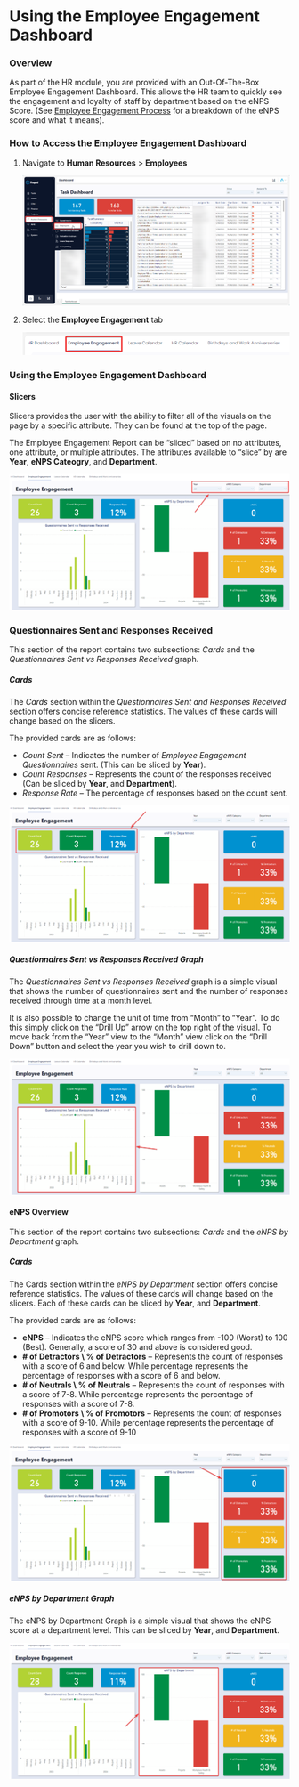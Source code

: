 # Using the Employee Engagement Dashboard

### Overview

As part of the HR module, you are provided with an Out-Of-The-Box Employee Engagement Dashboard. This allows the HR team to quickly see the engagement and loyalty of staff by department based on the eNPS Score. (See [Employee Engagement Process](/docs/Rapid/2-Rapid%20Standard/6-Human%20Resources/Employees/employee-engagement-process/employee-engagement-process.md) for a breakdown of the eNPS score and what it means).

### How to Access the Employee Engagement Dashboard

1. Navigate to **Human Resources** &gt; **Employees**  

    ![Sidebar menu location of employees dashboard](<Sidebar menu location of employees dashboard.png>)

2. Select the **Employee Engagement** tab  

    ![Tab navigation to employee engagement report](<Employee engagement tab location.png>)

### Using the Employee Engagement Dashboard

#### Slicers

Slicers provides the user with the ability to filter all of the visuals on the page by a specific attribute. They can be found at the top of the page.

The Employee Engagement Report can be “sliced” based on no attributes, one attribute, or multiple attributes. The attributes available to “slice” by are **Year**, **eNPS Cateogry**, and **Department**.

![Employee engagement report slicer location](<Employee engagement slicers.png>)

### Questionnaires Sent and Responses Received

This section of the report contains two subsections: *Cards* and the *Questionnaires Sent vs Responses Received* graph.

##### Cards

The *Cards* section within the *Questionnaires Sent and Responses Received* section offers concise reference statistics. The values of these cards will change based on the slicers.

The provided cards are as follows:

- *Count Sent* – Indicates the number of *Employee Engagement Questionnaires* sent. (This can be sliced by **Year**).
- *Count Responses* – Represents the count of the responses received (Can be sliced by **Year**, and **Department**).
- *Response Rate* – The percentage of responses based on the count sent.

![Employee engagement cards highlighted](<Questionnaires sent cards location.png>)

##### Questionnaires Sent vs Responses Received Graph

The *Questionnaires Sent vs Responses Received* graph is a simple visual that shows the number of questionnaires sent and the number of responses received through time at a month level.

It is also possible to change the unit of time from “Month” to “Year”. To do this simply click on the “Drill Up” arrow on the top right of the visual. To move back from the “Year” view to the “Month” view click on the “Drill Down” button and select the year you wish to drill down to.

![Employee engagement questionaire graph highlighted](<Questionnaires sent graph location.png>)

#### eNPS Overview

This section of the report contains two subsections: *Cards* and the *eNPS by Department* graph.

##### Cards

The Cards section within the *eNPS by Department* section offers concise reference statistics. The values of these cards will change based on the slicers. Each of these cards can be sliced by **Year**, and **Department**.

The provided cards are as follows:

- **eNPS** – Indicates the eNPS score which ranges from -100 (Worst) to 100 (Best). Generally, a score of 30 and above is considered good.
- **\# of Detractors \\ % of Detractors** – Represents the count of responses with a score of 6 and below. While percentage represents the percentage of responses with a score of 6 and below.
- **\# of Neutrals \\ % of Neutrals** – Represents the count of responses with a score of 7-8. While percentage represents the percentage of responses with a score of 7-8.
- **\# of Promotors \\ % of Promotors** – Represents the count of responses with a score of 9-10. While percentage represents the percentage of responses with a score of 9-10

![Employee engagement report cards highlighted](<eNPS cards location.png>)

##### eNPS by Department Graph

The eNPS by Department Graph is a simple visual that shows the eNPS score at a department level. This can be sliced by **Year**, and **Department**.

![Employee Engagement Report Department Graph](<eNPS graph location.png>)